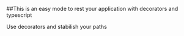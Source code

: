 ##This is an easy mode to rest your application with decorators and typescript

Use decorators and stabilish your paths